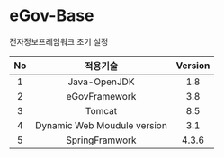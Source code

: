 # eGov-Base
전자정보프레임워크 초기 설정


|<center>No<center>|<center>적용기술<center>|<center>Version<center>|
|:------:|:------:|:------:|
|<center>1<center>|<center>Java-OpenJDK<center> |<center>1.8<center>|  
|<center>2<center>|<center>eGovFramework<center> |<center>3.8<center>|
|<center>3<center>|<center>Tomcat<center> |<center>8.5<center>|
|<center>4<center>|<center>Dynamic Web Moudule version<center> |<center>3.1<center>|
|<center>5<center>|<center>SpringFramwork<center> |<center>4.3.6<center>|

